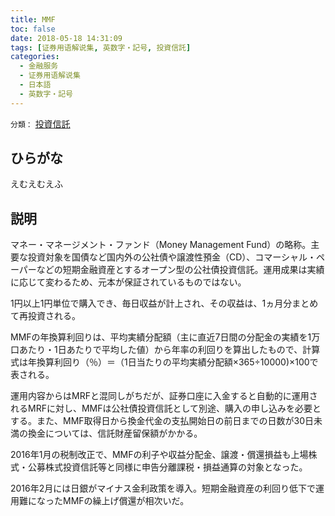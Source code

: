 ```yaml
---
title: MMF
toc: false
date: 2018-05-18 14:31:09
tags: [证券用语解说集, 英数字・記号, 投資信託]
categories:
  - 金融服务
  - 证券用语解说集
  - 日本語
  - 英数字・記号
---
```


`分類：` [投資信託](/tags/投資信託/)

## ひらがな

えむえむえふ

## 説明

マネー・マネージメント・ファンド（Money Management Fund）の略称。主要な投資対象を国債など国内外の公社債や譲渡性預金（CD）、コマーシャル・ペーパーなどの短期金融資産とするオープン型の公社債投資信託。運用成果は実績に応じて変わるため、元本が保証されているものではない。

1円以上1円単位で購入でき、毎日収益が計上され、その収益は、1ヵ月分まとめて再投資される。

MMFの年換算利回りは、平均実績分配額（主に直近7日間の分配金の実績を1万口あたり・1日あたりで平均した値）から年率の利回りを算出したもので、計算式は年換算利回り（％）＝（1日当たりの平均実績分配額×365÷10000)×100で表される。

運用内容からはMRFと混同しがちだが、証券口座に入金すると自動的に運用されるMRFに対し、MMFは公社債投資信託として別途、購入の申し込みを必要とする。また、MMF取得日から換金代金の支払開始日の前日までの日数が30日未満の換金については、信託財産留保額がかかる。

2016年1月の税制改正で、MMFの利子や収益分配金、譲渡・償還損益も上場株式・公募株式投資信託等と同様に申告分離課税・損益通算の対象となった。

2016年2月には日銀がマイナス金利政策を導入。短期金融資産の利回り低下で運用難になったMMFの繰上げ償還が相次いだ。
